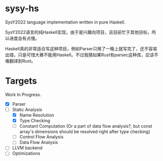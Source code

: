 # sysy-hs
SysY2022 language implementation written in pure Haskell.

SysY2022语言的纯Haskell实现，由于是兴趣向项目，且目前忙于其他目标，所以进度会有点慢。

Haskell真的非常适合写这种项目，例如Parser只用了一晚上就写完了，还不容易出错，只是可惜大赛不能用Haskell。不过我猜如果Rust有parsec这种库，应该不难翻译到Rust。

# Targets
Work In Progress.

- [x] Parser
- [ ] Static Analysis
  - [x] Name Resolution
  - [x] Type Checking
  - [ ] Constant Computation (Or a part of data flow analysis?, but const array's dimensions should be resolved right after type checking)
  - [ ] Control Flow Analysis
  - [ ] Data Flow Analysis
- [ ] LLVM backend
- [ ] Optimizations
